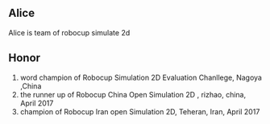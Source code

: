 ## Alice 
Alice is team of robocup simulate 2d  
## Honor
1. word champion of  Robocup Simulation 2D  Evaluation Chanllege, Nagoya ,China  
2. the runner up of Robocup China Open  Simulation 2D , rizhao, china, April 2017  
3. champion of Robocup Iran open Simulation 2D, Teheran, Iran, April 2017  

